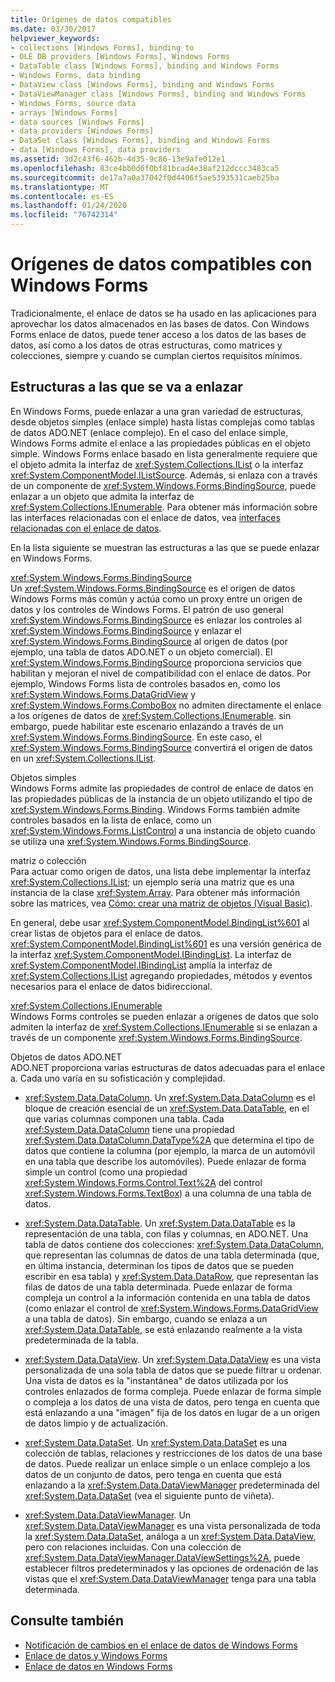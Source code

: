 ```yaml
---
title: Orígenes de datos compatibles
ms.date: 03/30/2017
helpviewer_keywords:
- collections [Windows Forms], binding to
- OLE DB providers [Windows Forms], Windows Forms
- DataTable class [Windows Forms], binding and Windows Forms
- Windows Forms, data binding
- DataView class [Windows Forms], binding and Windows Forms
- DataViewManager class [Windows Forms], binding and Windows Forms
- Windows Forms, source data
- arrays [Windows Forms]
- data sources [Windows Forms]
- data providers [Windows Forms]
- DataSet class [Windows Forms], binding and Windows Forms
- data [Windows Forms], data providers
ms.assetid: 3d2c43f6-462b-4d35-9c86-13e9afe012e1
ms.openlocfilehash: 83ce4bb0d6f0bf81bcad4e38af212dccc3483ca5
ms.sourcegitcommit: de17a7a0a37042f0d4406f5ae5393531caeb25ba
ms.translationtype: MT
ms.contentlocale: es-ES
ms.lasthandoff: 01/24/2020
ms.locfileid: "76742314"
---
```

# <a name="data-sources-supported-by-windows-forms"></a>Orígenes de datos compatibles con Windows Forms
Tradicionalmente, el enlace de datos se ha usado en las aplicaciones para aprovechar los datos almacenados en las bases de datos. Con Windows Forms enlace de datos, puede tener acceso a los datos de las bases de datos, así como a los datos de otras estructuras, como matrices y colecciones, siempre y cuando se cumplan ciertos requisitos mínimos.  
  
## <a name="structures-to-bind-to"></a>Estructuras a las que se va a enlazar  
 En Windows Forms, puede enlazar a una gran variedad de estructuras, desde objetos simples (enlace simple) hasta listas complejas como tablas de datos ADO.NET (enlace complejo). En el caso del enlace simple, Windows Forms admite el enlace a las propiedades públicas en el objeto simple. Windows Forms enlace basado en lista generalmente requiere que el objeto admita la interfaz de <xref:System.Collections.IList> o la interfaz <xref:System.ComponentModel.IListSource>. Además, si enlaza con a través de un componente de <xref:System.Windows.Forms.BindingSource>, puede enlazar a un objeto que admita la interfaz de <xref:System.Collections.IEnumerable>. Para obtener más información sobre las interfaces relacionadas con el enlace de datos, vea [interfaces relacionadas con el enlace de datos](interfaces-related-to-data-binding.md).  
  
 En la lista siguiente se muestran las estructuras a las que se puede enlazar en Windows Forms.  
  
 <xref:System.Windows.Forms.BindingSource>  
 Un <xref:System.Windows.Forms.BindingSource> es el origen de datos Windows Forms más común y actúa como un proxy entre un origen de datos y los controles de Windows Forms. El patrón de uso general <xref:System.Windows.Forms.BindingSource> es enlazar los controles al <xref:System.Windows.Forms.BindingSource> y enlazar el <xref:System.Windows.Forms.BindingSource> al origen de datos (por ejemplo, una tabla de datos ADO.NET o un objeto comercial). El <xref:System.Windows.Forms.BindingSource> proporciona servicios que habilitan y mejoran el nivel de compatibilidad con el enlace de datos. Por ejemplo, Windows Forms lista de controles basados en, como los <xref:System.Windows.Forms.DataGridView> y <xref:System.Windows.Forms.ComboBox> no admiten directamente el enlace a los orígenes de datos de <xref:System.Collections.IEnumerable>. sin embargo, puede habilitar este escenario enlazando a través de un <xref:System.Windows.Forms.BindingSource>. En este caso, el <xref:System.Windows.Forms.BindingSource> convertirá el origen de datos en un <xref:System.Collections.IList>.  
  
 Objetos simples  
 Windows Forms admite las propiedades de control de enlace de datos en las propiedades públicas de la instancia de un objeto utilizando el tipo de <xref:System.Windows.Forms.Binding>. Windows Forms también admite controles basados en la lista de enlace, como un <xref:System.Windows.Forms.ListControl> a una instancia de objeto cuando se utiliza una <xref:System.Windows.Forms.BindingSource>.  
  
 matriz o colección  
 Para actuar como origen de datos, una lista debe implementar la interfaz <xref:System.Collections.IList>; un ejemplo sería una matriz que es una instancia de la clase <xref:System.Array>. Para obtener más información sobre las matrices, vea [Cómo: crear una matriz de objetos (Visual Basic)](https://docs.microsoft.com/previous-versions/visualstudio/visual-studio-2010/487y7874(v=vs.100)).  
  
 En general, debe usar <xref:System.ComponentModel.BindingList%601> al crear listas de objetos para el enlace de datos. <xref:System.ComponentModel.BindingList%601> es una versión genérica de la interfaz <xref:System.ComponentModel.IBindingList>. La interfaz de <xref:System.ComponentModel.IBindingList> amplía la interfaz de <xref:System.Collections.IList> agregando propiedades, métodos y eventos necesarios para el enlace de datos bidireccional.  
  
 <xref:System.Collections.IEnumerable>  
 Windows Forms controles se pueden enlazar a orígenes de datos que solo admiten la interfaz de <xref:System.Collections.IEnumerable> si se enlazan a través de un componente <xref:System.Windows.Forms.BindingSource>.  
  
 Objetos de datos ADO.NET  
 ADO.NET proporciona varias estructuras de datos adecuadas para el enlace a. Cada uno varía en su sofisticación y complejidad.  
  
- <xref:System.Data.DataColumn>. Un <xref:System.Data.DataColumn> es el bloque de creación esencial de un <xref:System.Data.DataTable>, en el que varias columnas componen una tabla. Cada <xref:System.Data.DataColumn> tiene una propiedad <xref:System.Data.DataColumn.DataType%2A> que determina el tipo de datos que contiene la columna (por ejemplo, la marca de un automóvil en una tabla que describe los automóviles). Puede enlazar de forma simple un control (como una propiedad <xref:System.Windows.Forms.Control.Text%2A> del control <xref:System.Windows.Forms.TextBox>) a una columna de una tabla de datos.  
  
- <xref:System.Data.DataTable>. Un <xref:System.Data.DataTable> es la representación de una tabla, con filas y columnas, en ADO.NET. Una tabla de datos contiene dos colecciones: <xref:System.Data.DataColumn>, que representan las columnas de datos de una tabla determinada (que, en última instancia, determinan los tipos de datos que se pueden escribir en esa tabla) y <xref:System.Data.DataRow>, que representan las filas de datos de una tabla determinada. Puede enlazar de forma compleja un control a la información contenida en una tabla de datos (como enlazar el control de <xref:System.Windows.Forms.DataGridView> a una tabla de datos). Sin embargo, cuando se enlaza a un <xref:System.Data.DataTable>, se está enlazando realmente a la vista predeterminada de la tabla.  
  
- <xref:System.Data.DataView>. Un <xref:System.Data.DataView> es una vista personalizada de una sola tabla de datos que se puede filtrar u ordenar. Una vista de datos es la "instantánea" de datos utilizada por los controles enlazados de forma compleja. Puede enlazar de forma simple o compleja a los datos de una vista de datos, pero tenga en cuenta que está enlazando a una "imagen" fija de los datos en lugar de a un origen de datos limpio y de actualización.  
  
- <xref:System.Data.DataSet>. Un <xref:System.Data.DataSet> es una colección de tablas, relaciones y restricciones de los datos de una base de datos. Puede realizar un enlace simple o un enlace complejo a los datos de un conjunto de datos, pero tenga en cuenta que está enlazando a la <xref:System.Data.DataViewManager> predeterminada del <xref:System.Data.DataSet> (vea el siguiente punto de viñeta).  
  
- <xref:System.Data.DataViewManager>. Un <xref:System.Data.DataViewManager> es una vista personalizada de toda la <xref:System.Data.DataSet>, análoga a un <xref:System.Data.DataView>, pero con relaciones incluidas. Con una colección de <xref:System.Data.DataViewManager.DataViewSettings%2A>, puede establecer filtros predeterminados y las opciones de ordenación de las vistas que el <xref:System.Data.DataViewManager> tenga para una tabla determinada.  
  
## <a name="see-also"></a>Consulte también

- [Notificación de cambios en el enlace de datos de Windows Forms](change-notification-in-windows-forms-data-binding.md)
- [Enlace de datos y Windows Forms](data-binding-and-windows-forms.md)
- [Enlace de datos en Windows Forms](windows-forms-data-binding.md)
